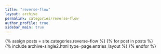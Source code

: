 ```yaml
---
title: "reverse-flow"
layout: archive
permalink: categories/reverse-flow
author_profile: true
sidebar_main: true
---
```


{% assign posts = site.categories.reverse-flow %}
{% for post in posts %} {% include archive-single2.html type=page.entries_layout %} {% endfor %}
